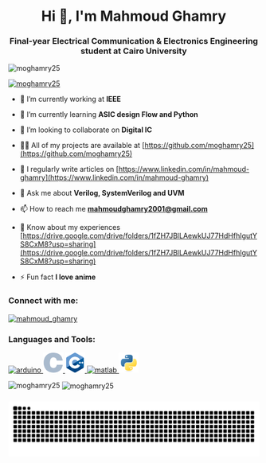 <h1 align="center">Hi 👋, I'm Mahmoud Ghamry</h1>
<h3 align="center">Final-year Electrical Communication & Electronics Engineering student at Cairo University</h3>

<p align="left"> <img src="https://komarev.com/ghpvc/?username=moghamry25&label=Profile%20views&color=0e75b6&style=flat" alt="moghamry25" /> </p>

<p align="left"> <a href="https://github.com/ryo-ma/github-profile-trophy"><img src="https://github-profile-trophy.vercel.app/?username=moghamry25" alt="moghamry25" /></a> </p>

- 🔭 I’m currently working at **IEEE**

- 🌱 I’m currently learning **ASIC design Flow and Python**

- 👯 I’m looking to collaborate on **Digital IC**

- 👨‍💻 All of my projects are available at [https://github.com/moghamry25](https://github.com/moghamry25)

- 📝 I regularly write articles on [https://www.linkedin.com/in/mahmoud-ghamry](https://www.linkedin.com/in/mahmoud-ghamry)

- 💬 Ask me about **Verilog, SystemVerilog and UVM**

- 📫 How to reach me **mahmoudghamry2001@gmail.com**

- 📄 Know about my experiences [https://drive.google.com/drive/folders/1fZH7JBlLAewkUJ77HdHfhIgutYS8CxM8?usp=sharing](https://drive.google.com/drive/folders/1fZH7JBlLAewkUJ77HdHfhIgutYS8CxM8?usp=sharing)

- ⚡ Fun fact **I love anime**

<h3 align="left">Connect with me:</h3>
<p align="left">
<a href="https://linkedin.com/in/mahmoud_ghamry" target="blank"><img align="center" src="https://raw.githubusercontent.com/rahuldkjain/github-profile-readme-generator/master/src/images/icons/Social/linked-in-alt.svg" alt="mahmoud_ghamry" height="30" width="40" /></a>
</p>

<h3 align="left">Languages and Tools:</h3>
<p align="left"> <a href="https://www.arduino.cc/" target="_blank" rel="noreferrer"> <img src="https://cdn.worldvectorlogo.com/logos/arduino-1.svg" alt="arduino" width="40" height="40"/> </a> <a href="https://www.cprogramming.com/" target="_blank" rel="noreferrer"> <img src="https://raw.githubusercontent.com/devicons/devicon/master/icons/c/c-original.svg" alt="c" width="40" height="40"/> </a> <a href="https://www.w3schools.com/cpp/" target="_blank" rel="noreferrer"> <img src="https://raw.githubusercontent.com/devicons/devicon/master/icons/cplusplus/cplusplus-original.svg" alt="cplusplus" width="40" height="40"/> </a> <a href="https://www.mathworks.com/" target="_blank" rel="noreferrer"> <img src="https://upload.wikimedia.org/wikipedia/commons/2/21/Matlab_Logo.png" alt="matlab" width="40" height="40"/> </a> <a href="https://www.python.org" target="_blank" rel="noreferrer"> <img src="https://raw.githubusercontent.com/devicons/devicon/master/icons/python/python-original.svg" alt="python" width="40" height="40"/> </a> 

</p>

<p><img align="left" src="https://github-readme-stats.vercel.app/api/top-langs?username=moghamry25&show_icons=true&locale=en&layout=compact" alt="moghamry25" /></p>

<p>&nbsp;<img align="center" src="https://github-readme-stats.vercel.app/api?username=moghamry25&show_icons=true&locale=en" alt="moghamry25" /></p>

###

<img src="https://raw.githubusercontent.com/moghamry25/moghamry25/output/snake.svg" alt="Snake animation" />

###
</div>


